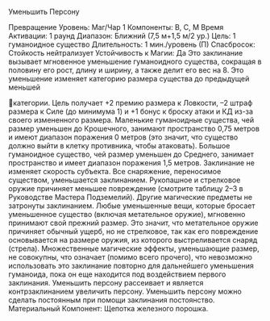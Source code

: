 
Уменьшить Персону

Превращение
Уровень: Маг/Чар 1
Компоненты: В, С, М
Время Активации: 1 раунд
Диапазон: Ближний (7,5 м+1,5 м/2 ур.)
Цель: 1 гуманоидное существо
Длительность: 1 мин./уровень (П)
Спасбросок: Стойкость нейтрализует
Устойчивость к Магии: Да
Это заклинание вызывает мгновенное
уменьшение гуманоидного существа,
сокращая в половину его рост, длину и
ширину, а также делит его вес на 8. Это
уменьшение изменяет категорию размера существа до предыдущей меньшей

категории. Цель получает +2 премию
размера к Ловкости, –2 штраф размера к
Силе (до минимума 1) и +1 бонус к броску атаки и КД из-за своего измененного
размера.
Маленькие гуманоидные существа,
чей размер уменьшен до Крошечного,
занимают пространство 0,75 метров и
имеют диапазон поражения 0 метров
(это значит, что существо должно выйти
в клетку противника, чтобы атаковать).
Большое гуманоидное существо, чей
размер уменьшен до Среднего, занимает
пространство и имеет диапазон поражения 1,5 метров. Заклинание не изменяет
скорость субъекта.
Все снаряжение, переносимое существом, уменьшается заклинанием.
Рукопашное и стрелковое оружие причиняет меньшее повреждение (смотрите
таблицу 2–3 в Руководстве Мастера
Подземелий). Другие магические предметы не затронуты заклинанием. Любые
уменьшенные вещи, которые бросает
уменьшенное существо (включая метательное оружие), мгновенно принимают
свой прежний размер. Это значит, что
метательное оружие причиняет обычный ущерб, но не стрелковое, так как его
повреждение основывается на размере
оружия, из которого выстреливается
снаряд (стрела).
Множественные магические эффекты, уменьшающие размер, не совокупны, что означает (помимо всего прочего), что невозможно использовать это
заклинание повторно для дальнейшего
уменьшения гуманоида, пока он еще
находится под воздействием первого заклинания.
Уменьшить персону рассеивает и является контрзаклинанием увеличить
персону.
Уменьшить персону можно сделать
постоянным при помощи заклинания
постоянство.
Материальный Компонент: Щепотка
железного порошка.